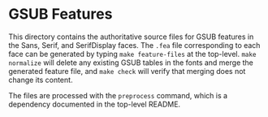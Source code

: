 # GSUB Features

This directory contains the authoritative source files for GSUB features in
the Sans, Serif, and SerifDisplay faces. The `.fea` file corresponding to 
each face can be generated by typing `make feature-files` at the top-level. 
`make normalize` will delete any existing GSUB tables in the fonts and merge
the generated feature file, and `make check` will verify that merging does
not change its content.

The files are processed with the `preprocess` command, which is a dependency
documented in the top-level README.
